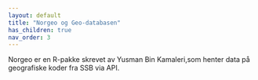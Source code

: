 ```yaml
---
layout: default
title: "Norgeo og Geo-databasen"
has_children: true
nav_order: 3
---
```


Norgeo er en R-pakke skrevet av Yusman Bin Kamaleri,som henter data på geografiske koder fra SSB via API.